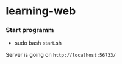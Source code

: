 # learning-web

### Start programm
 - sudo bash start.sh


Server is going on `http://localhost:56733/`